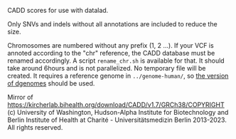 CADD scores for use with datalad.

Only SNVs and indels without all annotations are included to reduce the size.

Chromosomes are numbered without any prefix (1, 2 ...). If your VCF is annoted
according to the "chr" reference, the CADD database must be renamed accordingly.
A script `rename_chr.sh` is available for that. It should take around 6hours and
is not parallelized. No temporary file will be created. It requires a reference
genome in `../genome-human/`, so
[the version of dgenomes](https://github.com/apraga/dgenomes/genome-human)
should be used.

Mirror of <https://kircherlab.bihealth.org/download/CADD/v1.7/GRCh38/COPYRIGHT>
(c) University of Washington, Hudson-Alpha Institute for Biotechnology and
Berlin Institute of Health at Charité - Universitätsmedizin Berlin 2013-2023.
All rights reserved.
